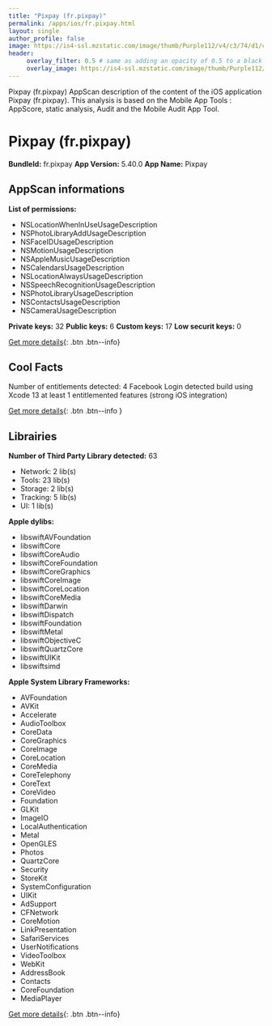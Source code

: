```yaml
---
title: "Pixpay (fr.pixpay)"
permalink: /apps/ios/fr.pixpay.html
layout: single
author_profile: false
image: https://is4-ssl.mzstatic.com/image/thumb/Purple112/v4/c3/74/d1/c374d111-af5d-a4f4-5d6c-257a8b73b67a/AppIcon-0-0-1x_U007emarketing-0-0-0-7-0-0-sRGB-0-0-0-GLES2_U002c0-512MB-85-220-0-0.png/512x512bb.jpg
header: 
     overlay_filter: 0.5 # same as adding an opacity of 0.5 to a black background
     overlay_image: https://is4-ssl.mzstatic.com/image/thumb/Purple112/v4/c3/74/d1/c374d111-af5d-a4f4-5d6c-257a8b73b67a/AppIcon-0-0-1x_U007emarketing-0-0-0-7-0-0-sRGB-0-0-0-GLES2_U002c0-512MB-85-220-0-0.png/512x512bb.jpg
---
```

Pixpay (fr.pixpay) AppScan description of the content of the iOS application Pixpay (fr.pixpay). This analysis is based on the Mobile App Tools : AppScore, static analysis, Audit and the Mobile Audit App Tool.

# Pixpay (fr.pixpay)

**BundleId:** fr.pixpay
**App Version:** 5.40.0
**App Name:** Pixpay


## AppScan informations 

**List of permissions:** 
- NSLocationWhenInUseUsageDescription
- NSPhotoLibraryAddUsageDescription
- NSFaceIDUsageDescription
- NSMotionUsageDescription
- NSAppleMusicUsageDescription
- NSCalendarsUsageDescription
- NSLocationAlwaysUsageDescription
- NSSpeechRecognitionUsageDescription
- NSPhotoLibraryUsageDescription
- NSContactsUsageDescription
- NSCameraUsageDescription
  
  
**Private keys:** 32
**Public keys:** 6
**Custom keys:** 17
**Low securit keys:** 0
  
[Get more details](/pricing.html){: .btn .btn--info}

## Cool Facts

Number of entitlements detected: 4
Facebook Login detected
build using Xcode 13
at least 1 entitlemented features (strong iOS integration)
  
[Get more details](/pricing.html){: .btn .btn--info }

## Librairies 
**Number of Third Party Library detected:** 63
- Network: 2 lib(s)
- Tools: 23 lib(s)
- Storage: 2 lib(s)
- Tracking: 5 lib(s)
- UI: 1 lib(s)


**Apple dylibs:**
- libswiftAVFoundation
- libswiftCore
- libswiftCoreAudio
- libswiftCoreFoundation
- libswiftCoreGraphics
- libswiftCoreImage
- libswiftCoreLocation
- libswiftCoreMedia
- libswiftDarwin
- libswiftDispatch
- libswiftFoundation
- libswiftMetal
- libswiftObjectiveC
- libswiftQuartzCore
- libswiftUIKit
- libswiftsimd


**Apple System Library Frameworks:**
- AVFoundation
- AVKit
- Accelerate
- AudioToolbox
- CoreData
- CoreGraphics
- CoreImage
- CoreLocation
- CoreMedia
- CoreTelephony
- CoreText
- CoreVideo
- Foundation
- GLKit
- ImageIO
- LocalAuthentication
- Metal
- OpenGLES
- Photos
- QuartzCore
- Security
- StoreKit
- SystemConfiguration
- UIKit
- AdSupport
- CFNetwork
- CoreMotion
- LinkPresentation
- SafariServices
- UserNotifications
- VideoToolbox
- WebKit
- AddressBook
- Contacts
- CoreFoundation
- MediaPlayer


  
[Get more details](/pricing.html){: .btn .btn--info}

